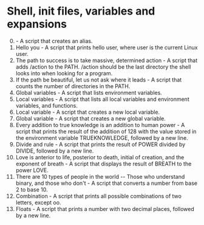 # Shell, init files, variables and expansions

0. <o> - A script that creates an alias.
1. Hello you - A script that prints hello user, where user is the current Linux user.
2. The path to success is to take massive, determined action - A script that adds /action to the PATH. /action should be the last directory the shell looks into when looking for a program.
3. If the path be beautiful, let us not ask where it leads - A script that counts the number of directories in the PATH.
4. Global variables - A script that lists environment variables.
5. Local variables - A script that lists all local variables and environment variables, and functions.
6. Local variable - A script that creates a new local variable.
7. Global variable - A script that creates a new global variable.
8. Every addition to true knowledge is an addition to human power - A script that prints the result of the addition of 128 with the value stored in the environment variable TRUEKNOWLEDGE, followed by a new line.
9. Divide and rule - A script that prints the result of POWER divided by DIVIDE, followed by a new line.
10. Love is anterior to life, posterior to death, initial of creation, and the exponent of breath - A script that displays the result of BREATH to the power LOVE.
11. There are 10 types of people in the world -- Those who understand binary, and those who don't - A script that converts a number from base 2 to base 10.
12. Combination - A script that prints all possible combinations of two letters, except oo.
13. Floats - A script that prints a number with two decimal places, followed by a new line.
